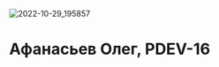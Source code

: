 ![2022-10-29_195857](https://user-images.githubusercontent.com/108303572/198838661-1167859e-67a6-433f-888a-e83d2d8af9cf.jpg)
# Афанасьев Олег, PDEV-16

